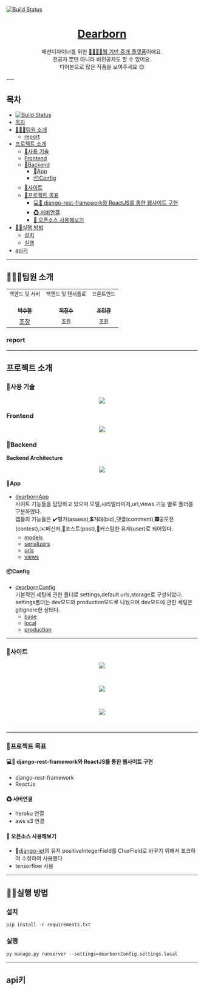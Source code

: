 <p align='middle'>

[![Build Status](https://travis-ci.org/VIXXPARK/dearborn.svg?branch=master)](https://travis-ci.org/VIXXPARK/dearborn)
<h1 align='middle'><a href='https://dearborn.herokuapp.com'>Dearborn</a></h1>
<p align='middle'>
패션디자이너를 위한 <u>🙆‍♂️🙅‍♀️웹 기반 중개 플랫폼</u>이에요.<br>
 전공자 뿐만 아니라 비전공자도 할 수 있어요.<br>
디어본으로 많은 작품을 보여주세요 😊
</p>
---

## 목차

- [![Build Status](https://travis-ci.org/VIXXPARK/dearborn)](#img-srchttpstravis-ciorgvixxparkdearbornsvgbranchmaster-altbuild-status)
- [목차](#목차)
- [👨‍👨‍👧팀원 소개](#팀원-소개)
  - [report](#report)
- [프로젝트 소개](#프로젝트-소개)
  - [:wrench:사용 기술](#wrench사용-기술)
  - [Frontend](#frontend)
  - [:file_folder:Backend](#file_folderbackend)
    - [:iphone:App](#iphoneapp)
    - [:package:Config](#packageconfig)
  - [:minidisc:사이트](#minidisc사이트)
  - [📌프로젝트 목표](#프로젝트-목표)
    - [💻🤳 django-rest-framework와 ReactJS를 통한 웹사이트 구현](#-django-rest-framework와-reactjs를-통한-웹사이트-구현)
    - [♻ 서버연결](#-서버연결)
    - [💪 오픈소스 사용해보기](#-오픈소스-사용해보기)
- [👨‍💻실행 방법](#실행-방법)
  - [설치](#설치)
  - [실행](#실행)
- [api키](#api키)

---

## 👨‍👨‍👧팀원 소개

<table>
  <tr>
  <td align="center">
  <sub>
    백엔드 및 서버
  </sub>
  </td>
  <td align="center">
  <sub>
    백엔드 및 텐서플로
  </sub>
  </td>
  <td align="center">
  <sub>
    프론트엔드
  </sub>
  </td>
  </tr>
  <tr>
    <td align="center"><a href="https://github.com/VIXXPARK"><br /><sub><b>박수한</b></sub></a><br /></td>
    <td align="center"><a href="https://github.com/HJinS"><br /><sub><b>허진수</b></sub></a><br /></td>
    <td align="center"><a href="https://github.com/Pazbear"><br /><sub><b>조민관</b></sub></a><br /></td>
  </tr>
    <tr>
  <td align="center">
    <a href="">조장</a></sub>
  </td>
  <td align="center">
    <sub>
    <a href="">조원</a>
    </sub>
  </td>
  <td align="center">
    <sub>
    <a href="">조원</a></sub>
  </td>
  </tr>
</table>

### report


---

## 프로젝트 소개

### :wrench:사용 기술

> 

<p align='middle'><a href='' align='middle'><img src='./img/dev.png' /></a></p>


### Frontend

<p align='middle'><a href='' align='middle'><img src='./img/frontend.png' /></a></p>

### :file_folder:Backend
<strong>Backend Architecture</strong></br>
<p align='middle'><a href='' align='middle'><img src='./img/backend structure.png' /></a></p>

#### :iphone:App
- <a href="./backend/dearbornApp">dearbornApp</a></br>
  사이트 기능들을 담당하고 있으며 모델,시리얼라이저,url,views 기능 별로 폴더를 구분하였다.</br>
  앱들의 기능들은 :heavy_check_mark:평가(assess),:heavy_dollar_sign:거래(bid),댓글(comment),:fireworks:공모전(contest),:envelope:메신저,:scroll:포스트(post),:bust_in_silhouette:커스텀한 유저(user)로 되어있다.</br>
  - <a href="./backend/dearbornApp/models">models</a></br>
  - <a href="./backend/dearbornApp/serializers">serializers</a></br>
  - <a href="./backend/dearbornApp/urls">urls</a></br>
  - <a href="./backend/dearbornApp/views">views</a></br>

#### :package:Config
- <a href="./backend/dearbornConfig">dearbornConfig</a></br>
  기본적인 세팅에 관한 폴더로 settings,default urls,storage로 구성되었다.</br>
  settings폴더는 dev모드와 production모드로 나눴으며 dev모드에 관한 세팅은 gitignore한 상태다. </br>
  - <a href="./backend/dearbornConfig/settings">base</a></br>
  - <a href="./backend/dearbornConfig/settings">local</a></br>
  - <a href="./backend/dearbornConfig/settings">production</a></br>

---

### :minidisc:사이트 

<p align='middle'><a href='' align='middle'><img src='./img/site1.png' /></a></p>
</br> 
<p align='middle'><a href='' align='middle'><img src='./img/site2.png' /></a></p> 
</br>
<p align='middle'><a href='' align='middle'><img src='./img/site3.png' /></a></p> 
</br>

---
### 📌프로젝트 목표

#### 💻🤳 django-rest-framework와 ReactJS를 통한 웹사이트 구현

- django-rest-framework 
- ReactJs

#### ♻ 서버연결 

- heroku 연결
- aws s3 연결

#### 💪 오픈소스 사용해보기

- :rocket:<a href="https://github.com/VIXXPARK/django-jet">django-jet</a>의 유저 positiveIntegerField를 CharField로 바꾸기 위해서 포크하여 수정하여 사용했다
- tensorflow 사용

---

## 👨‍💻실행 방법

>   
> 

### 설치

```shell
pip install -r requirements.txt
```

### 실행

```shell
py manage.py runserver --settings=dearbornConfig.settings.local
```

---

## api키

